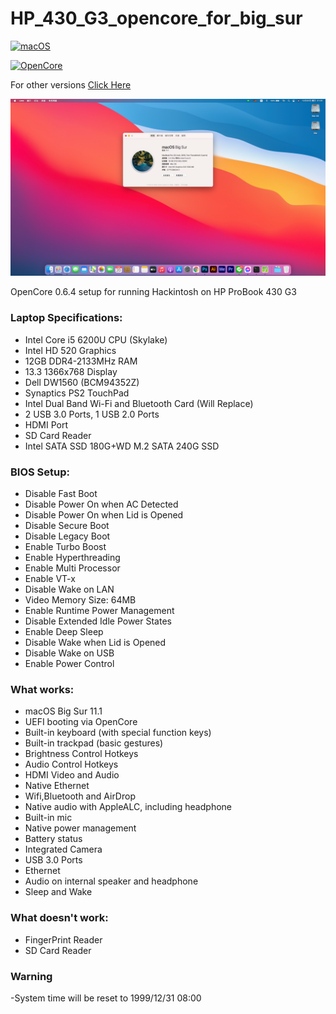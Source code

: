 # HP_430_G3_opencore_for_big_sur

[![macOS](https://img.shields.io/badge/macOS-11.1-orange)](https://www.apple.com/macos/big-sur/)

[![OpenCore](https://img.shields.io/badge/OpenCore-0.6.4-9cf)](https://dortania.github.io/OpenCore-Install-Guide/)



For other versions [Click Here](https://github.com/ryzenthreadripper9453/HP-430-G3-opencore)

![](hackintosh_laptop.png)

OpenCore 0.6.4 setup for running Hackintosh on HP ProBook 430 G3

### Laptop Specifications:
- Intel Core i5 6200U CPU (Skylake)
- Intel HD 520 Graphics
- 12GB DDR4-2133MHz RAM
- 13.3 1366x768 Display
- Dell DW1560 (BCM94352Z)
- Synaptics PS2 TouchPad
- Intel Dual Band Wi-Fi and Bluetooth Card (Will Replace)
- 2 USB 3.0 Ports, 1 USB 2.0 Ports
- HDMI Port
- SD Card Reader
- Intel SATA SSD 180G+WD M.2 SATA 240G SSD

### BIOS Setup:
- Disable Fast Boot
- Disable Power On when AC Detected
- Disable Power On when Lid is Opened
- Disable Secure Boot
- Disable Legacy Boot
- Enable Turbo Boost
- Enable Hyperthreading
- Enable Multi Processor
- Enable VT-x
- Disable Wake on LAN
- Video Memory Size: 64MB
- Enable Runtime Power Management
- Disable Extended Idle Power States
- Enable Deep Sleep
- Disable Wake when Lid is Opened
- Disable Wake on USB
- Enable Power Control

### What works:
- macOS Big Sur 11.1
- UEFI booting via OpenCore
- Built-in keyboard (with special function keys)
- Built-in trackpad (basic gestures)
- Brightness Control Hotkeys
- Audio Control Hotkeys
- HDMI Video and Audio
- Native Ethernet
- Wifi,Bluetooth and AirDrop
- Native audio with AppleALC, including headphone
- Built-in mic
- Native power management
- Battery status
- Integrated Camera
- USB 3.0 Ports
- Ethernet
- Audio on internal speaker and headphone
- Sleep and Wake

### What doesn't work:
- FingerPrint Reader
- SD Card Reader

### Warning
-System time will be reset to 1999/12/31 08:00
